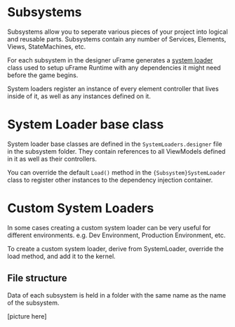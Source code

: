 # Subsystems

Subsystems allow you to seperate various pieces of your project into logical and reusable parts. Subsystems contain any number of Services, Elements, Views, StateMachines, etc.

For each subsystem in the designer uFrame generates a [system loader](system-loaders.md) class used to setup uFrame Runtime with any dependencies it might need before the game begins.

System loaders register an instance of every element controller that lives inside of it, as well as any instances defined on it.

# System Loader base class

System loader base classes are defined in the `SystemLoaders.designer` file in the subsystem folder. They contain references to all ViewModels defined in it as well as their controllers.

You can override the default `Load()` method in the `{Subsystem}SystemLoader` class to register other instances to the dependency injection container.

# Custom System Loaders

In some cases creating a custom system loader can be very useful for different environments. e.g. Dev Environment, Production Environment, etc.

To create a custom system loader, derive from SystemLoader, override the load method, and add it to the kernel.

## File structure

Data of each subsystem is held in a folder with the same name as the name of the subsystem.

[picture here]
